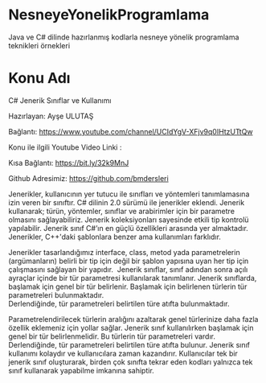 # NesneyeYonelikProgramlama
Java ve C# dilinde hazırlanmış kodlarla nesneye yönelik programlama teknikleri örnekleri

# Konu Adı
C# Jenerik Sınıflar ve Kullanımı

Hazırlayan: Ayşe ULUTAŞ

Bağlantı: https://www.youtube.com/channel/UCIdYgV-XFjv9q0IHtzUTtQw

Konu ile ilgili Youtube Video Linki : 

Kısa Bağlantı: https://bit.ly/32k9MnJ

Github Adresimiz: https://github.com/bmdersleri

Jenerikler, kullanıcının yer tutucu ile sınıfları ve yöntemleri tanımlamasına izin veren bir sınıftır.
C# dilinin 2.0 sürümü ile jenerikler eklendi.
Jenerik kullanarak; türün, yöntemler, sınıflar ve arabirimler için bir parametre olmasını sağlayabiliriz.
Jenerik koleksiyonları sayesinde etkili tip kontrolü yapılabilir.
Jenerik sınıf C#’ın en güçlü özellikleri arasında yer almaktadır.
Jenerikler, C++'daki şablonlara benzer ama kullanımları farklıdır.

Jenerikler tasarlandığımız interface, class, metod yada parametrelerin (argümanların) belirli bir tip için değil bir şablon yapısına uyan her tip için çalışmasını sağlayan bir yapıdır. 
Jenerik sınıflar, sınıf adından sonra açılı ayraçlar içinde bir tür parametresi kullanılarak tanımlanır. 
Jenerik sınıflarda, başlamak için genel bir tür belirlenir. 
Başlamak için belirlenen türlerin tür parametreleri bulunmaktadır.  
Derlendiğinde, tür parametreleri belirtilen türe atıfta bulunmaktadır.

Parametrelendirilecek türlerin aralığını azaltarak genel türlerinize daha fazla özellik eklemeniz için yollar sağlar.
Jenerik sınıf kullanılırken başlamak için genel bir tür belirlenmelidir. Bu türlerin tür parametreleri vardır. Derlendiğinde, tür parametreleri belirtilen türe atıfta bulunur.
Jenerik sınıf kullanımı  kolaydır ve kullanıcılara zaman kazandırır. 
Kullanıcılar tek bir jenerik sınıf oluşturarak, birden çok sınıfta tekrar eden kodları yalnızca tek sınıf kullanarak yapabilme imkanına sahiptir. 



